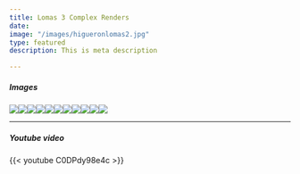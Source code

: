 ```yaml
---
title: Lomas 3 Complex Renders
date: 
image: "/images/higueronlomas2.jpg"
type: featured
description: This is meta description

---
```


##### Images

![](/images/higueronlomas1.jpg)![](/images/higueronlomas9.jpg)![](/images/higueronlomas4.jpg)![](/images/higueronlomas3-cocina_hd.jpg)![](/images/higueronlomas3-bano_hd.jpg)![](/images/higueronlomas5.jpg)![](/images/higueronlomas.jpg)![](/images/higueronlomas6.jpg)![](/images/higueronlomas7.jpg)![](/images/higueronlomas8.jpg)![](/images/higueronlomas10.jpg)

<hr>

##### Youtube video

{{< youtube C0DPdy98e4c >}}